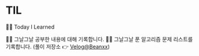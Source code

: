 # TIL
✍🏻 Today I Learned

👋🏻 그날그날 공부한 내용에 대해 기록합니다.
👋🏻 그날그날 푼 알고리즘 문제 리스트를 기록합니다. (풀이 저장소 👉 [Velog@Beanxx](https://velog.io/@tnqls1211v))

